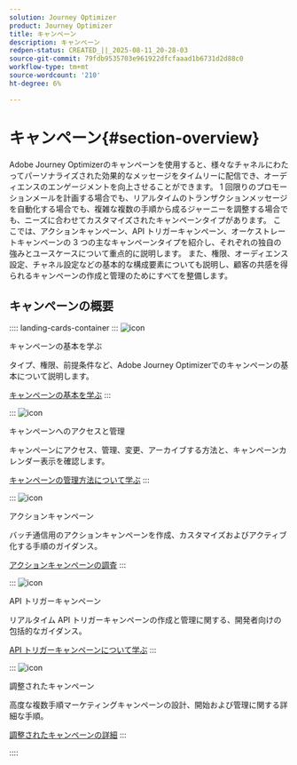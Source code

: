 ```yaml
---
solution: Journey Optimizer
product: Journey Optimizer
title: キャンペーン
description: キャンペーン
redpen-status: CREATED_||_2025-08-11_20-28-03
source-git-commit: 79fdb9535703e961922dfcfaaad1b6731d2d88c0
workflow-type: tm+mt
source-wordcount: '210'
ht-degree: 6%

---
```



# キャンペーン{#section-overview}

Adobe Journey Optimizerのキャンペーンを使用すると、様々なチャネルにわたってパーソナライズされた効果的なメッセージをタイムリーに配信でき、オーディエンスのエンゲージメントを向上させることができます。 1 回限りのプロモーションメールを計画する場合でも、リアルタイムのトランザクションメッセージを自動化する場合でも、複雑な複数の手順から成るジャーニーを調整する場合でも、ニーズに合わせてカスタマイズされたキャンペーンタイプがあります。 ここでは、アクションキャンペーン、API トリガーキャンペーン、オーケストレートキャンペーンの 3 つの主なキャンペーンタイプを紹介し、それぞれの独自の強みとユースケースについて重点的に説明します。 また、権限、オーディエンス設定、チャネル設定などの基本的な構成要素についても説明し、顧客の共感を得られるキャンペーンの作成と管理のためにすべてを整備します。

## キャンペーンの概要

:::: landing-cards-container
:::
![icon](https://cdn.experienceleague.adobe.com/icons/circle-play.svg?lang=ja)

キャンペーンの基本を学ぶ

タイプ、権限、前提条件など、Adobe Journey Optimizerでのキャンペーンの基本について説明します。

[キャンペーンの基本を学ぶ](../using/campaigns/get-started-with-campaigns.md)
:::

:::
![icon](https://cdn.experienceleague.adobe.com/icons/list-check.svg?lang=ja)

キャンペーンへのアクセスと管理

キャンペーンにアクセス、管理、変更、アーカイブする方法と、キャンペーンカレンダー表示を確認します。

[キャンペーンの管理方法について学ぶ](../using/campaigns/modify-stop-campaign.md)
:::

:::
![icon](https://cdn.experienceleague.adobe.com/icons/bullseye.svg?lang=ja)

アクションキャンペーン

バッチ通信用のアクションキャンペーンを作成、カスタマイズおよびアクティブ化する手順のガイダンス。

[アクションキャンペーンの調査](action-campaigns-landing-page.md)
:::

:::
![icon](https://cdn.experienceleague.adobe.com/icons/code-branch.svg?lang=ja)

API トリガーキャンペーン

リアルタイム API トリガーキャンペーンの作成と管理に関する、開発者向けの包括的なガイダンス。

[API トリガーキャンペーンについて学ぶ](api-triggered-campaigns-landing-page.md)
:::

:::
![icon](https://cdn.experienceleague.adobe.com/icons/puzzle-piece.svg?lang=ja)

調整されたキャンペーン

高度な複数手順マーケティングキャンペーンの設計、開始および管理に関する詳細な手順。

[調整されたキャンペーンの詳細](orchestrated-campaigns-landing-page.md)
:::

::::
